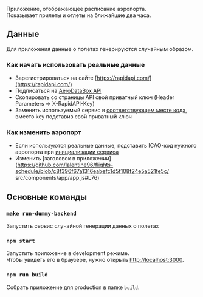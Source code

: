 Приложение, отображающее расписание аэропорта.<br />
Показывает прилеты и отлеты на ближайшие два часа. 

## Данные

Для приложения данные о полетах генерируются случайным образом.

### Как начать использовать реальные данные

* Зарегистрироваться на сайте [https://rapidapi.com/](https://rapidapi.com/)
* Подписаться на [AeroDataBox API](https://rapidapi.com/squawk7000/api/aerodatabox/)
* Скопировать со страницы API свой приватный ключ (Header Parameters => X-RapidAPI-Key)
* Заменить используемый сервис в [соответствующем месте кода](https://github.com/lalentine96/flights-schedule/blob/c8f396f67a1316eabefc1d5f108f24e5a521fe5c/src/components/app/app.js#L14), вместо key подставив свой приватный ключ

### Как изменить аэропорт

* Если используются реальные данные, подставить ICAO-код нужного аэропорта при [инициализации сервиса](https://github.com/lalentine96/flights-schedule/blob/c8f396f67a1316eabefc1d5f108f24e5a521fe5c/src/components/app/app.js#L14)
* Изменить [заголовок в приложении](https://github.com/lalentine96/flights-schedule/blob/c8f396f67a1316eabefc1d5f108f24e5a521fe5c/
src/components/app/app.js#L76)

## Основные команды

### `make run-dummy-backend`

Запустить сервис случайной генерации данных о полетах

### `npm start`

Запустить приложение в development режиме.<br />
Чтобы увидеть его в браузере, нужно открыть [http://localhost:3000](http://localhost:3000).

### `npm run build`

Собрать приложение для production в папке `build`.<br />

